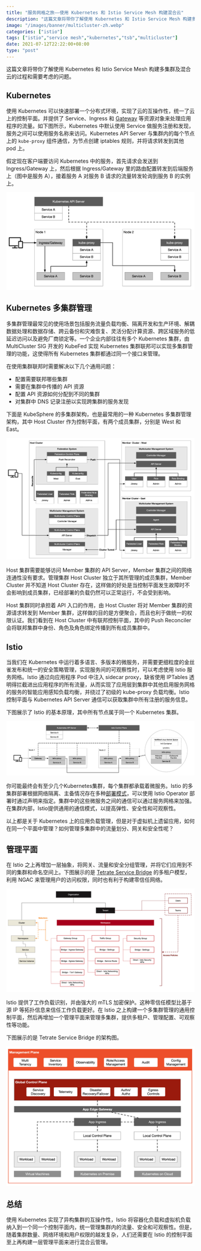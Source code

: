 ```yaml
---
title: "服务网格之旅——使用 Kubernetes 和 Istio Service Mesh 构建混合云"
description: "这篇文章将带你了解使用 Kubernetes 和 Istio Service Mesh 构建多集群及混合云的过程和需要考虑的问题。"
image: "/images/banner/multicluster-zh.webp"
categories: ["istio"]
tags: ["istio","service mesh","kubernetes","tsb","multicluster"]
date: 2021-07-12T22:22:00+08:00
type: "post"
---
```


这篇文章将带你了解使用 Kubernetes 和 Istio Service Mesh 构建多集群及混合云的过程和需要考虑的问题。

## Kubernetes

使用 Kubernetes 可以快速部署一个分布式环境，实现了云的互操作性，统一了云上的控制平面。并提供了 Service、Ingress 和 [Gateway](https://kubernetes.io/blog/2021/04/22/evolving-kubernetes-networking-with-the-gateway-api/) 等资源对象来处理应用程序的流量。如下图所示，Kubernetes 中默认使用 Service 做服务注册和发现，服务之间可以使用服务名称来访问。Kubernetes API Server 与集群内的每个节点上的 `kube-proxy` 组件通信，为节点创建 iptables 规则，并将请求转发到其他 pod 上。

假定现在客户端要访问 Kubernetes 中的服务，首先请求会发送到 Ingress/Gateway 上，然后根据 Ingress/Gateway 里的路由配置转发到后端服务上（图中是服务 A），接着服务 A 对服务 B 请求的流量转发轮询到服务 B 的实例上。

![Kubernetes](008i3skNly1gsgg6a11l1j31lu0u042s.jpg)

## Kubernetes 多集群管理

多集群管理最常见的使用场景包括服务流量负载均衡、隔离开发和生产环境、解耦数据处理和数据存储、跨云备份和灾难恢复、灵活分配计算资源、跨区域服务的低延迟访问以及避免厂商锁定等。一个企业内部往往有多个 Kubernetes 集群，由 MultiCluster SIG 开发的 KubeFed 实现 Kubernetes 集群联邦可以实现多集群管理的功能，这使得所有 Kubernetes 集群都通过同一个接口来管理。

在使用集群联邦时需要解决以下几个通用问题：

- 配置需要联邦哪些集群
- 需要在集群中传播的 API 资源
- 配置 API 资源如何分配到不同的集群
- 对集群中 DNS 记录注册以实现跨集群的服务发现

下面是 KubeSphere 的多集群架构，也是最常用的一种 Kubernetes 多集群管理架构，其中 Host Cluster 作为控制平面，有两个成员集群，分别是 West 和 East。

![Multicluster](008i3skNly1gsgg7a2ojvj31aa0u0491.jpg)

Host 集群需要能够访问 Member 集群的 API Server，Member 集群之间的网络连通性没有要求。管理集群 Host Cluster 独立于其所管理的成员集群，Member Cluster 并不知道 Host Cluster 存在，这样做的好处是当控制平面发生故障时不会影响到成员集群，已经部署的负载仍然可以正常运行，不会受到影响。

Host 集群同时承担着 API 入口的作用，由 Host Cluster 将对 Member 集群的资源请求转发到 Member 集群，这样做的目的是方便聚合，而且也利于做统一的权限认证。我们看到在 Host Cluster 中有联邦控制平面，其中的 Push Reconciler 会将联邦集群中身份、角色及角色绑定传播到所有成员集群中。

## Istio

当我们在 Kubernetes 中运行着多语言、多版本的微服务，并需要更细粒度的金丝雀发布和统一的安全策略管理，实现服务间的可观察性时，可以考虑使用 Istio 服务网格。Istio 通过向应用程序 Pod 中注入 sidecar proxy，缺省使用 IPTables 透明得拦截进出应用程序的所有流量，从而实现了应用层到集群中其他启用服务网格的服务的智能应用感知负载均衡，并绕过了初级的 kube-proxy 负载均衡。Istio 控制平面与 Kubernetes API Server 通信可以获取集群中所有注册的服务信息。

下图展示了 Istio 的基本原理，其中所有节点属于同一个 Kubernetes 集群。

![Istio Service Mesh](008i3skNly1gsgg6sdrk2j32v60u0qbb.jpg)

你可能最终会有至少几个Kubernetes集群，每个集群都承载着微服务。Istio 的多集群部署根据网络隔离、主备情况存在多种[部署模式](https://istio.io/latest/docs/setup/install/multicluster/)，可以使用 Istio Operator 部署时通过声明来指定。集群中的这些微服务之间的通信可以通过服务网格来加强。在集群内部，Istio提供通用的通信模式，以提高弹性、安全性和可观察性。

以上都是关于 Kubernetes 上的应用负载管理，但是对于虚拟机上遗留应用，如何在同一个平面中管理？如何管理多集群中的流量划分、网关和安全性呢？

## 管理平面

在 Istio 之上再增加一层抽象，将网关、流量和安全分组管理，并将它们应用到不同的集群和命名空间上。下图展示的是 [Tetrate Service Bridge](https://www.tetrate.io/tetrate-service-bridge/) 的多租户模型，利用 NGAC 来管理用户的访问权限，同时也有利于构建零信任网络。

![Management Plane](008i3skNly1gsgg8ndcajj31il0u00z9.jpg)

Istio 提供了工作负载识别，并由强大的 mTLS 加密保护。这种零信任模型比基于源 IP 等拓扑信息来信任工作负载更好。在 Istio 之上构建一个多集群管理的通用控制平面，然后再增加一个管理平面来管理多集群，提供多租户、管理配置、可观察性等功能。

下图展示的是 Tetrate Service Bridge 的架构图。

![Tetrate Service Bridge](008i3skNly1gsgg951mknj314g0u0dnf.jpg)

## 总结

使用 Kubernetes 实现了异构集群的互操作性，Istio 将容器化负载和虚拟机负载纳入到一个同一个控制平面内，统一管理集群内的流量、安全和可观察性。但是，随着集群数量、网络环境和用户权限的越发复杂，人们还需要在 Istio 的控制平面至上再构建一层管理平面来进行混合云管理。
